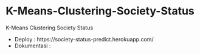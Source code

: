 # K-Means-Clustering-Society-Status
K-Means Clustering Society Status

<ul>
    <li>Deploy : https://society-status-predict.herokuapp.com/</li>
    <li>Dokumentasi : </li>
</ul>
